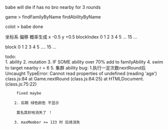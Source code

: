 babe will die if has no bro nearby for 3 rounds



game >  findFamilyByName
        findAbilityByName



colot > babe done

坐标系 偏移 概率生成
        x -0.5
        y +0.5
blockIndex
0 1 2 3 4 5 ... 15
...

block
0 1 2 3 4 5 .... 15
...


todo:   
        1. ability
        2. mutation
        3. IF SOME ability over 70%  add to familyAbility
        4. swim to target nearby   r = 6
        5. 集群 ability
bug: 
        1.执行一定次数nextRound后 
        Uncaught TypeError: Cannot read properties of undefined (reading 'age')   class.js:84 
         at Game.nextRound (class.js:84:25)
         at HTMLDocument.<anonymous> (class.js:75:22)

         fixed maybe

        2. 后期 绿色颜色 不显示

         莫名其妙地消失了 ！

        3. maxMember >= 133 时 后续消失